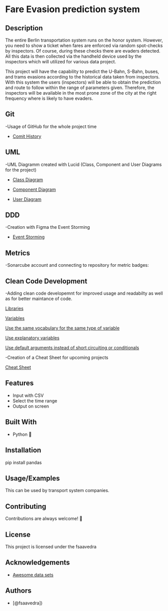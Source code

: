 # Fare Evasion prediction system


## Description

The entire Berlin transportation system runs on the honor system. However, you need to show a ticket when fares are enforced via random spot-checks by inspectors. Of course, during these checks there are evaders detected. All this data is then collected via the handheld device used by the inspectors which will utilized for various data project.


This project will have the capability to predict the U-Bahn, S-Bahn, buses, and trams evasions according to the historical data taken from inspectors. With this system the users (inspectors) will be able to obtain the prediction and route to follow within the range of parameters given. Therefore, the inspectors will be available in the most prone zone of the city at the right frequency where is likely to have evaders.

## Git

-Usage of GitHub for the whole project time

 - [Comit History](https://github.com/fsaavedra0003/Evasion_prediction/activity)

## UML

-UML Diagramm created with Lucid (Class, Component and User Diagrams for the project)

 - [Class Diagram](https://github.com/fsaavedra0003/Evasion_prediction/blob/main/class_diagram.png)

 - [Component Diagram](https://github.com/fsaavedra0003/Evasion_prediction/blob/main/component_diagram.png)

 - [User Diagram](https://github.com/fsaavedra0003/Evasion_prediction/blob/main/user_diagram.png)

## DDD

-Creation with Figma the Event Storming 

 - [Event Storming](https://github.com/fsaavedra0003/Evasion_prediction/blob/main/Event_storming_figma.png)


## Metrics
-Sonarcube account and connecting to repository for metric badges:

## Clean Code Development
-Adding clean code developemnt for improved usage and readabilty as well as for better maintance of code.

[Libraries](https://github.com/fsaavedra0003/Evasion_prediction/blob/56e0c907d30558fbfe8ed4d69dae6aec65c69782/load.py#L3-L7)

[Variables](https://github.com/fsaavedra0003/Evasion_prediction/blob/56e0c907d30558fbfe8ed4d69dae6aec65c69782/load.py#L3-L7)

[Use the same vocabulary for the same type of variable](https://github.com/fsaavedra0003/Evasion_prediction/blob/56e0c907d30558fbfe8ed4d69dae6aec65c69782/load.py#L3-L7)

[Use explanatory variables](https://github.com/fsaavedra0003/Evasion_prediction/blob/56e0c907d30558fbfe8ed4d69dae6aec65c69782/load.py#L3-L7)


[Use default arguments instead of short circuiting or conditionals](https://github.com/fsaavedra0003/Evasion_prediction/blob/56e0c907d30558fbfe8ed4d69dae6aec65c69782/load.py#L3-L7)


-Creation of a Cheat Sheet for upcoming projects

[Cheat Sheet](https://github.com/fsaavedra0003/Evasion_prediction/blob/56e0c907d30558fbfe8ed4d69dae6aec65c69782/load.py#L3-L7)


## Features

- Input with CSV
- Select the time range
- Output on screen

## Built With
- Python :snake:
  
## Installation

pip install pandas
    
## Usage/Examples

This can be used by transport system companies.

## Contributing

Contributions are always welcome! :slightly_smiling_face:

## License

This project is licensed under the fsaavedra

## Acknowledgements

 - [Awesome data sets](https://www.kaggle.com/)


## Authors

- [@fsaavedra])

